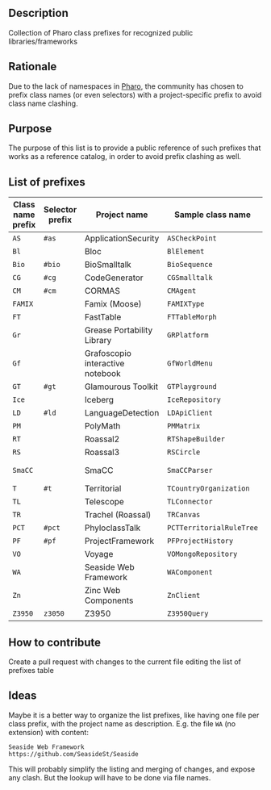 ## Description
Collection of Pharo class prefixes for recognized public libraries/frameworks

## Rationale
Due to the lack of namespaces in [Pharo](https://pharo.org), the community has chosen to prefix class names (or even selectors) with a project-specific prefix to avoid class name clashing. 

## Purpose
The purpose of this list is to provide a public reference of such prefixes that works as a reference catalog, in order to avoid prefix clashing as well.

## List of prefixes

| Class name prefix | Selector prefix | Project name | Sample class name | Project/Repository URI | Other |
| ----------------- | --------------- | ------------ | ----------------- | ---------------------- | ----- |
| `AS` | `#as` | ApplicationSecurity | `ASCheckPoint` | https://github.com/hernanmd/ApplicationSecurity | |
| `Bl` | | Bloc | `BlElement` | https://github.com/pharo-graphics/Bloc | |
| `Bio` | `#bio` | BioSmalltalk | `BioSequence` | https://github.com/hernanmd/BioSmalltalk | |
| `CG` | `#cg` | CodeGenerator | `CGSmalltalk` | https://github.com/hernanmd/CodeGenerator | |
| `CM` | `#cm` | CORMAS | `CMAgent` | https://github.com/cormas/cormas | |
| `FAMIX` | | Famix (Moose) | `FAMIXType` | https://github.com/moosetechnology/Moose | |
| `FT` | | FastTable | `FTTableMorph` | | |
| `Gr` | | Grease Portability Library | `GRPlatform` | 
| `Gf` | | Grafoscopio interactive notebook | `GfWorldMenu` | http://mutabit.com/repos.fossil/grafoscopio/ | |
| `GT` | `#gt` | Glamourous Toolkit | `GTPlayground` | https://github.com/feenkcom/gtoolkit | |
| `Ice` | | Iceberg | `IceRepository` | https://github.com/pharo-vcs/iceberg | |
| `LD` | `#ld` | LanguageDetection | `LDApiClient` | https://github.com/hernanmd/LanguageDetection | |
| `PM` | | PolyMath | `PMMatrix` | https://github.com/PolyMathOrg/PolyMath | |
| `RT` | | Roassal2 | `RTShapeBuilder` | https://github.com/ObjectProfile/Roassal2 | |
| `RS` | | Roassal3 | `RSCircle` | https://github.com/ObjectProfile/Roassal3 | |
| `SmaCC` | | SmaCC | `SmaCCParser` | https://github.com/SmaCCRefactoring/SmaCC/tree/master/SmaCC-Runtime.package | |
| `T` | `#t` | Territorial | `TCountryOrganization` | https://github.com/hernanmd/Territorial | |
| `TL` | | Telescope | `TLConnector` | https://github.com/TelescopeSt/Telescope | |
| `TR` | | Trachel (Roassal) | `TRCanvas` | https://github.com/ObjectProfile/Roassal2 | |
| `PCT` | `#pct` | PhyloclassTalk | `PCTTerritorialRuleTree` | http://phyloclasstalk.github.io/ | |
| `PF` | `#pf` | ProjectFramework | `PFProjectHistory` | https://github.com/hernanmd/ProjectFramework | |
| `VO` | | Voyage | `VOMongoRepository` | https://github.com/pharo-nosql/voyage | |
| `WA` |  | Seaside Web Framework | `WAComponent` | https://github.com/SeasideSt/Seaside | |
| `Zn` |  | Zinc Web Components | `ZnClient` | https://github.com/svenvc/zinc | |
| `Z3950` | `z3050` | Z3950 | `Z3950Query` | https://github.com/hernanmd/Z3950 | |

## How to contribute
Create a pull request with changes to the current file editing the list of prefixes table


## Ideas
Maybe it is a better way to organize the list prefixes, like having one file per class prefix, with the project name as description.
E.g. the file `WA` (no extension) with content:
```
Seaside Web Framework
https://github.com/SeasideSt/Seaside
```

This will probably simplify the listing and merging of changes, and expose any clash. But the lookup will have to be done via file names.




